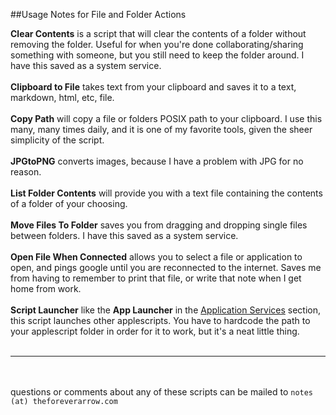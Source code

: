##Usage Notes for File and Folder Actions  


**Clear Contents** is a script that will clear the contents of a folder without removing the folder. Useful for  when you're done collaborating/sharing something with someone, but you still need to keep the folder around. I have this saved as a system service.  
<BR>
**Clipboard to File** takes text from your clipboard and saves it to a text, markdown, html, etc, file.    
<BR>
**Copy Path** will copy a file or folders POSIX path to your clipboard. I use this many, many times daily, and it is one of my favorite tools, given the sheer simplicity of the script.  
<BR>
**JPGtoPNG** converts images, because I have a problem with JPG for no reason.  
<BR>
**List Folder Contents** will provide you with a text file containing the contents of a folder of your choosing.  <BR>  
**Move Files To Folder** saves you from dragging and dropping single files between folders. I have this saved as a  system service.  <BR>  
**Open File When Connected** allows you to select a file or application to open, and pings google until you are reconnected to the internet. Saves me from having to remember to print that file, or write that note when I get home from work.  <BR>  
**Script Launcher** like the **App Launcher** in the [Application Services](https://github.com/unforswearing/applescript/tree/master/Application%20Services) section, this script launches other applescripts. You have to hardcode the path to your applescript folder in order for it to work, but it's a neat little thing.   
<BR>
___
<BR><BR>
questions or comments about any of these scripts can be mailed to ``notes (at) theforeverarrow.com``
